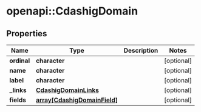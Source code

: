 # openapi::CdashigDomain


## Properties
Name | Type | Description | Notes
------------ | ------------- | ------------- | -------------
**ordinal** | **character** |  | [optional] 
**name** | **character** |  | [optional] 
**label** | **character** |  | [optional] 
**_links** | [**CdashigDomainLinks**](CdashigDomainLinks.md) |  | [optional] 
**fields** | [**array[CdashigDomainField]**](CdashigDomainField.md) |  | [optional] 


